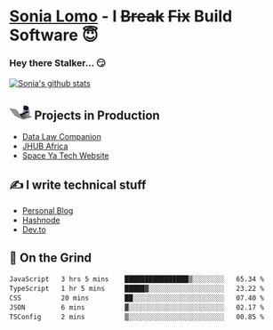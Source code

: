 # [Sonia Lomo](https://sonylomo.github.io/) - I ~~Break~~ ~~Fix~~ Build Software 😇
### Hey there Stalker... 😏 

<a href="https://github.com/sonylomo/github-readme-stats">
  <img align="center" src="https://media.giphy.com/media/lU05nFSW6Y2A/giphy.gif" alt="Sonia's github stats" />
</a>

## <img src="assets/devcat.gif" width="40"> Projects in Production
- [Data Law Companion](https://datalawcompanion.org/)
- [JHUB Africa](https://jhubafrica.com/)
- [Space Ya Tech Website](https://www.spaceyatech.com/)

## ✍️ I write technical stuff
- [Personal Blog](https://sonylomo-github-io.vercel.app/blog)
- [Hashnode](https://sonylomo.hashnode.dev/)
- [Dev.to](https://dev.to/sonylomo)

## 🤡 On the Grind
<!--START_SECTION:waka-->

```txt
JavaScript   3 hrs 5 mins    ████████████████▒░░░░░░░░   65.34 %
TypeScript   1 hr 5 mins     █████▓░░░░░░░░░░░░░░░░░░░   23.22 %
CSS          20 mins         ██░░░░░░░░░░░░░░░░░░░░░░░   07.40 %
JSON         6 mins          ▓░░░░░░░░░░░░░░░░░░░░░░░░   02.17 %
TSConfig     2 mins          ▒░░░░░░░░░░░░░░░░░░░░░░░░   00.85 %
```

<!--END_SECTION:waka-->

